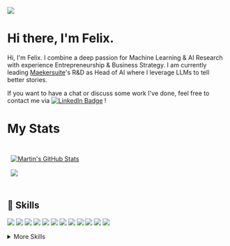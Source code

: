 

![](https://komarev.com/ghpvc/?username=hollyqui)


# Hi there, I'm Felix. 

Hi, I'm Felix. I combine a deep passion for Machine Learning & AI Research with experience Entrepreneurship & Business Strategy. I am currently leading [Maekersuite](https://maekersuite.com)'s R&D as Head of AI where I leverage LLMs to tell better stories. 

If you want to have a chat or discuss some work I've done, feel free to contact me via [![LinkedIn Badge](https://img.shields.io/badge/LinkedIn-Profile-informational?style=flat&logo=linkedin&logoColor=white&color=0D76A8)](https://www.linkedin.com/in/felixquinque/)
!

# My Stats

<br>


<a href="https://github.com/Hollyqui">
  <img align="center" style="margin:0.5rem" src="https://github-readme-stats.vercel.app/api?username=hollyqui&show_icons=true&line_height=27&count_private=true&title_color=ffffff&text_color=c9cacc&icon_color=4AB097&bg_color=1A2B34" alt="Martin's GitHub Stats" />
</a>
<br>


<a href="https://github.com/Hollyqui">
  <img align="center" style="margin:0.5rem" src="https://github-readme-stats.vercel.app/api/top-langs/?username=Hollyqui&hide=html,css&title_color=ffffff&text_color=c9cacc&icon_color=4AB197&bg_color=1A2B34" />
</a>

<br>
<br>


## 💼 Skills

![](https://img.shields.io/badge/Code-Python-informational?style=flat&logo=python&logoColor=white&color=4AB197)
![](https://img.shields.io/badge/Code-NumPy-informational?style=flat&logo=numpy&logoColor=white&color=4AB197)
![](https://img.shields.io/badge/Code-TensorFlow-informational?style=flat&logo=tensorflow&logoColor=white&color=4AB197)
![](https://img.shields.io/badge/Code-PyTorch-informational?style=flat&logo=pytorch&logoColor=white&color=4AB197)
![](https://img.shields.io/badge/Code-FastAPI-informational?style=flat&logo=fastapi&logoColor=white&color=4AB197)
![](https://img.shields.io/badge/Code-Pandas-informational?style=flat&logo=pandas&logoColor=white&color=4AB197)
![](https://img.shields.io/badge/Code-Keras-informational?style=flat&logo=keras&logoColor=white&color=4AB197)
![](https://img.shields.io/badge/Code-Scikit-informational?style=flat&logo=scikitlearn&logoColor=white&color=4AB197)
![](https://img.shields.io/badge/Code-MongoDB-informational?style=flat&logo=MongoDB&logoColor=white&color=4AB197)
![](https://img.shields.io/badge/Code-MySQL-informational?style=flat&logo=MySQL&logoColor=white&color=4AB197)
![](https://img.shields.io/badge/Tools-Docker-informational?style=flat&logo=docker&logoColor=white&color=4AB197)
![](https://img.shields.io/badge/Code-Jupyter-informational?style=flat&logo=jupyter&logoColor=white&color=4AB197)

<details>
<summary>More Skills</summary>


![](https://img.shields.io/badge/Code-Java-informational?style=flat&logo=Java&logoColor=white&color=4AB197)
![](https://img.shields.io/badge/Tools-WordPress-informational?style=flat&logo=wordpress&logoColor=white&color=4AB197)
![](https://img.shields.io/badge/Tools-Actions-informational?style=flat&logo=github-actions&logoColor=white&color=4AB197)
![](https://img.shields.io/badge/Tools-Postman-informational?style=flat&logo=Postman&logoColor=white&color=4AB197)
![](https://img.shields.io/badge/Tools-GitHub-informational?style=flat&logo=GitHub&logoColor=white&color=4AB197)


</details>
